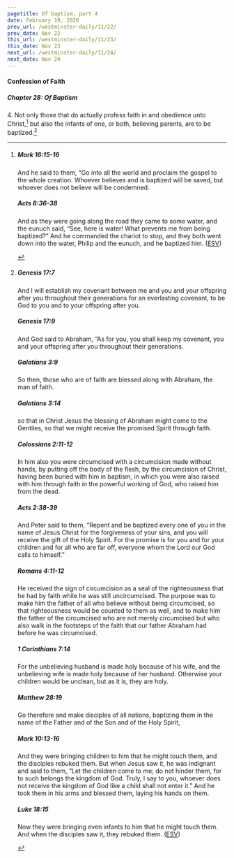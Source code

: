 ```yaml
---
pagetitle: Of baptism, part 4
date: February 19, 2020
prev_url: /westminster-daily/11/22/
prev_date: Nov 22
this_url: /westminster-daily/11/23/
this_date: Nov 23
next_url: /westminster-daily/11/24/
next_date: Nov 24
---
```


#### Confession of Faith

##### Chapter 28: Of Baptism

4\. Not only those that do actually profess faith in and obedience unto Christ,[^fnref:wcf1] but also the infants of one, or both, believing parents, are to be baptized.[^fnref:wcf2]

[^fnref:wcf1]: <div class="esv"><h5>Mark 16:15-16</h5> <div class="esv-text"><p id="p41016015.01-1">And he said to them, <span class="woc">&#8220;Go into all the world and proclaim the gospel to the whole creation.</span> <span class="woc">Whoever believes and is baptized will be saved, but whoever does not believe will be condemned.</span></p> </div><h5>Acts 8:36-38</h5> <div class="esv-text"><p id="p44008036.01-2">And as they were going along the road they came to some water, and the eunuch said, &#8220;See, here is water! What prevents me from being baptized?&#8221; And he commanded the chariot to stop, and they both went down into the water, Philip and the eunuch, and he baptized him.  (<a href="http://www.esv.org" class="copyright">ESV</a>)</p> </div> </div>

[^fnref:wcf2]: <div class="esv"><h5>Genesis 17:7</h5> <div class="esv-text"><p id="p01017007.01-1">And I will establish my covenant between me and you and your offspring after you throughout their generations for an everlasting covenant, to be God to you and to your offspring after you.</p> </div><h5>Genesis 17:9</h5> <div class="esv-text"><p id="p01017009.01-2">And God said to Abraham, &#8220;As for you, you shall keep my covenant, you and your offspring after you throughout their generations.</p> </div><h5>Galatians 3:9</h5> <div class="esv-text"><p id="p48003009.01-3">So then, those who are of faith are blessed along with Abraham, the man of faith.</p> </div><h5>Galatians 3:14</h5> <div class="esv-text"><p id="p48003014.01-4">so that in Christ Jesus the blessing of Abraham might come to the Gentiles, so that we might receive the promised Spirit through faith.</p> </div><h5>Colossians 2:11-12</h5> <div class="esv-text"><p id="p51002011.01-5">In him also you were circumcised with a circumcision made without hands, by putting off the body of the flesh, by the circumcision of Christ, having been buried with him in baptism, in which you were also raised with him through faith in the powerful working of God, who raised him from the dead.</p> </div><h5>Acts 2:38-39</h5> <div class="esv-text"><p id="p44002038.01-6">And Peter said to them, &#8220;Repent and be baptized every one of you in the name of Jesus Christ for the forgiveness of your sins, and you will receive the gift of the Holy Spirit. For the promise is for you and for your children and for all who are far off, everyone whom the Lord our God calls to himself.&#8221;</p> </div><h5>Romans 4:11-12</h5> <div class="esv-text"><p id="p45004011.01-7">He received the sign of circumcision as a seal of the righteousness that he had by faith while he was still uncircumcised. The purpose was to make him the father of all who believe without being circumcised, so that righteousness would be counted to them as well, and to make him the father of the circumcised who are not merely circumcised but who also walk in the footsteps of the faith that our father Abraham had before he was circumcised.</p> </div><h5>1 Corinthians 7:14</h5> <div class="esv-text"><p id="p46007014.01-8">For the unbelieving husband is made holy because of his wife, and the unbelieving wife is made holy because of her husband. Otherwise your children would be unclean, but as it is, they are holy.</p> </div><h5>Matthew 28:19</h5> <div class="esv-text"><p id="p40028019.01-9"><span class="woc">Go therefore and make disciples of all nations, baptizing them in the name of the Father and of the Son and of the Holy Spirit,</span></p> </div><h5>Mark 10:13-16</h5> <div class="esv-text"> <p id="p41010013.07-10">And they were bringing children to him that he might touch them, and the disciples rebuked them. But when Jesus saw it, he was indignant and said to them, <span class="woc">&#8220;Let the children come to me; do not hinder them, for to such belongs the kingdom of God.</span> <span class="woc">Truly, I say to you, whoever does not receive the kingdom of God like a child shall not enter it.&#8221;</span> And he took them in his arms and blessed them, laying his hands on them.</p> </div><h5>Luke 18:15</h5> <div class="esv-text"> <p id="p42018015.07-11">Now they were bringing even infants to him that he might touch them. And when the disciples saw it, they rebuked them.  (<a href="http://www.esv.org" class="copyright">ESV</a>)</p> </div> </div>

